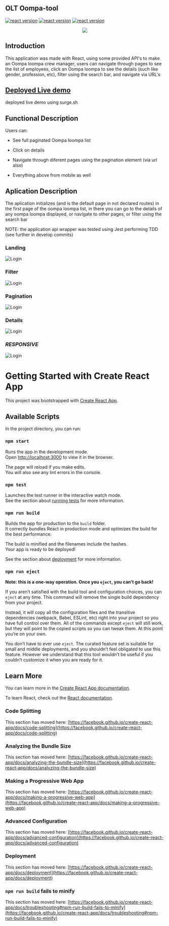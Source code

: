 ## OLT Oompa-tool
[![react version](https://img.shields.io/badge/react-17.0.2-blue.svg)](https://www.npmjs.com/package/react/v/17.0.2) 
[![react version](https://img.shields.io/badge/reactrouter-5.2.0-blue.svg)](https://www.npmjs.com/package/react/v/5.2.0) 
[![react version](https://img.shields.io/badge/SASS-6.0.1-purple.svg)](https://www.npmjs.com/package/react/v/6.0.1)

<p align="center">

<img src="https://media.giphy.com/media/xIna8nqTTk3x6/giphy.gif" >

## Introduction

This application was made with React, using some provided API's to make an Oompa loompa crew manager, users can navigate through pages to see the list of employees, click an Oompa loompa to see the details (such like gender, profession, etc), filter using the search bar, and navigate via URL's

## [Deployed Live demo](https://oltool.surge.sh/)

deployed live demo using surge.sh

## Functional Description
Users can:

* See full paginated Oompa loompa list

* Click on details

* Navigate through diferent pages using the pagination element (via url also)

* Everything above from mobile as well


## Aplication Description
The aplication initializes (and is the default page in not declared routes) in the first page of the oompa loompa list, in there you can go to the details of any oompa loompa displayed, or navigate to other pages, or filter using the search bar

NOTE: the application api wrapper was tested using Jest performing TDD (see further in develop commits)

### Landing
![Login](/doc/images/landing.png)

### Filter
![Login](/doc/images/filter.png)

### Pagination
![Login](/doc/images/pagination.png)

### Details
![Login](/doc/images/pagination.png)

### *RESPONSIVE*
![Login](/doc/images/responsive.png)


# Getting Started with Create React App

This project was bootstrapped with [Create React App](https://github.com/facebook/create-react-app).

## Available Scripts

In the project directory, you can run:

### `npm start`

Runs the app in the development mode.\
Open [http://localhost:3000](http://localhost:3000) to view it in the browser.

The page will reload if you make edits.\
You will also see any lint errors in the console.

### `npm test`

Launches the test runner in the interactive watch mode.\
See the section about [running tests](https://facebook.github.io/create-react-app/docs/running-tests) for more information.

### `npm run build`

Builds the app for production to the `build` folder.\
It correctly bundles React in production mode and optimizes the build for the best performance.

The build is minified and the filenames include the hashes.\
Your app is ready to be deployed!

See the section about [deployment](https://facebook.github.io/create-react-app/docs/deployment) for more information.

### `npm run eject`

**Note: this is a one-way operation. Once you `eject`, you can’t go back!**

If you aren’t satisfied with the build tool and configuration choices, you can `eject` at any time. This command will remove the single build dependency from your project.

Instead, it will copy all the configuration files and the transitive dependencies (webpack, Babel, ESLint, etc) right into your project so you have full control over them. All of the commands except `eject` will still work, but they will point to the copied scripts so you can tweak them. At this point you’re on your own.

You don’t have to ever use `eject`. The curated feature set is suitable for small and middle deployments, and you shouldn’t feel obligated to use this feature. However we understand that this tool wouldn’t be useful if you couldn’t customize it when you are ready for it.

## Learn More

You can learn more in the [Create React App documentation](https://facebook.github.io/create-react-app/docs/getting-started).

To learn React, check out the [React documentation](https://reactjs.org/).

### Code Splitting

This section has moved here: [https://facebook.github.io/create-react-app/docs/code-splitting](https://facebook.github.io/create-react-app/docs/code-splitting)

### Analyzing the Bundle Size

This section has moved here: [https://facebook.github.io/create-react-app/docs/analyzing-the-bundle-size](https://facebook.github.io/create-react-app/docs/analyzing-the-bundle-size)

### Making a Progressive Web App

This section has moved here: [https://facebook.github.io/create-react-app/docs/making-a-progressive-web-app](https://facebook.github.io/create-react-app/docs/making-a-progressive-web-app)

### Advanced Configuration

This section has moved here: [https://facebook.github.io/create-react-app/docs/advanced-configuration](https://facebook.github.io/create-react-app/docs/advanced-configuration)

### Deployment

This section has moved here: [https://facebook.github.io/create-react-app/docs/deployment](https://facebook.github.io/create-react-app/docs/deployment)

### `npm run build` fails to minify

This section has moved here: [https://facebook.github.io/create-react-app/docs/troubleshooting#npm-run-build-fails-to-minify](https://facebook.github.io/create-react-app/docs/troubleshooting#npm-run-build-fails-to-minify)
